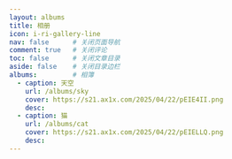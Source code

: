 ```yaml
---
layout: albums
title: 相册
icon: i-ri-gallery-line
nav: false		# 关闭页面导航
comment: true	# 关闭评论
toc: false		# 关闭文章目录
aside: false	# 关闭目录边栏
albums:			# 相簿
  - caption: 天空
    url: /albums/sky
    cover: https://s21.ax1x.com/2025/04/22/pEIE4II.png
    desc:
  - caption: 猫
    url: /albums/cat
    cover: https://s21.ax1x.com/2025/04/22/pEIELLQ.png
    desc:
---
```



